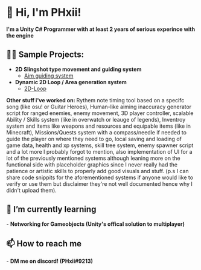 <h1>👋 Hi, I'm PHxii!</h1> 
<b>I'm a Unity C# Programmer with at least 2 years of serious experince with the engine</b>

<h2>👨‍💻 Sample Projects:</h2> 

- <b>2D Slingshot type movement and guiding system</b>
  - [Aim guiding system](https://github.com/PHxii256/Aim-Guide)
- <b>Dynamic 2D Loop / Area generation system</b>
  - [2D-Loop](https://github.com/PHxii256/2D-Loop)

<b>Other stuff i've worked on: </b> Rythem note timing tool based on a specifc song (like osu! or Guitar Heroes), Human-like aiming inaccuracy generator script for ranged enemies, enemy movement, 3D player controller, scalable Ability / Skills system (like in overwatch or leauge of legends), Inventroy system and items like weapons and resources and equipable items (like in Minecraft), Missions/Quests system with a compass/needle if needed to guide the player on where they need to go, local saving and loading of game data, health and xp systems, skill tree system, enemy spawner script and a lot more I probably forgot to mention, also implementation of UI for a lot of the previously mentioned systems although leaning more on the functional side with placeholder graphics since I never really had the patience or artistic skills to properly add good visuals and stuff. (p.s I can share code snippits for the aforementioned systems if anyone would like to verify or use them but disclaimer they're not well documented hence why I didn't upload them).

<h2>🌱 I’m currently learning</h2>
- <b>Networking for Gameobjects (Unity's offical solution to multiplayer)</b>

<h2>📫 How to reach me</h2>
- <b>DM me on discord! (PHxii#9213)</b>
